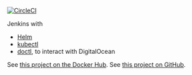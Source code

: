 [![CircleCI](https://circleci.com/gh/dcycle/docker-jenkins-helm.svg?style=svg)](https://circleci.com/gh/dcycle/docker-jenkins-helm)

Jenkins with

* [Helm](https://helm.sh)
* [kubectl](https://kubernetes.io/docs/reference/kubectl/overview/)
* [doctl](https://github.com/digitalocean/doctl), to interact with DigitalOcean

See [this project on the Docker Hub](https://hub.docker.com/r/dcycle/jenkins-helm/).
See [this project on GitHub](https://github.com/dcycle/docker-jenkins-helm).
